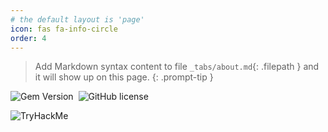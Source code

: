 ```yaml
---
# the default layout is 'page'
icon: fas fa-info-circle
order: 4
---
```


> Add Markdown syntax content to file `_tabs/about.md`{: .filepath } and it will show up on this page.
{: .prompt-tip }

![Gem Version](https://img.shields.io/gem/v/jekyll-theme-chirpy)&nbsp;
![GitHub license](https://img.shields.io/github/license/cotes2020/chirpy-starter.svg?color=blue)&nbsp;

<img src="https://tryhackme-badges.s3.amazonaws.com/vu1n.png" alt="TryHackMe">
